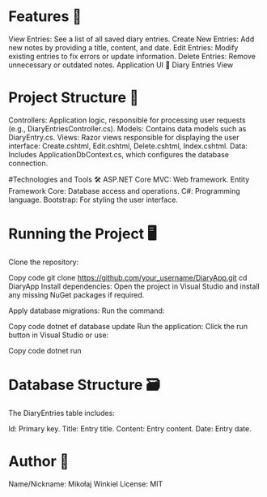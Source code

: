# Features 🚀
View Entries: See a list of all saved diary entries.
Create New Entries: Add new notes by providing a title, content, and date.
Edit Entries: Modify existing entries to fix errors or update information.
Delete Entries: Remove unnecessary or outdated notes.
Application UI 🎨
Diary Entries View

# Project Structure 📂
Controllers: Application logic, responsible for processing user requests (e.g., DiaryEntriesController.cs).
Models: Contains data models such as DiaryEntry.cs.
Views: Razor views responsible for displaying the user interface:
Create.cshtml, Edit.cshtml, Delete.cshtml, Index.cshtml.
Data: Includes ApplicationDbContext.cs, which configures the database connection.

#Technologies and Tools 🛠️
ASP.NET Core MVC: Web framework.
Entity Framework Core: Database access and operations.
C#: Programming language.
Bootstrap: For styling the user interface.

# Running the Project 🖥️
Clone the repository:

Copy code
git clone https://github.com/your_username/DiaryApp.git
cd DiaryApp
Install dependencies:
Open the project in Visual Studio and install any missing NuGet packages if required.

Apply database migrations: Run the command:

Copy code
dotnet ef database update
Run the application:
Click the run button in Visual Studio or use:

Copy code
dotnet run

# Database Structure 🗃️
The DiaryEntries table includes:

Id: Primary key.
Title: Entry title.
Content: Entry content.
Date: Entry date.

# Author 📌
Name/Nickname: Mikołaj Winkiel
License: MIT
